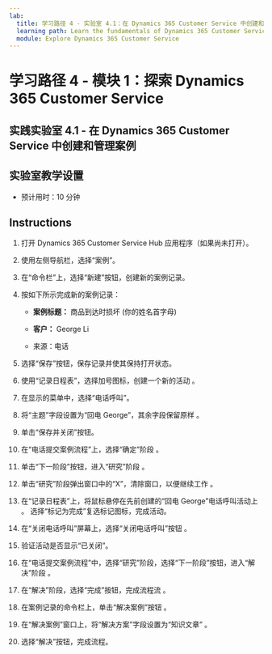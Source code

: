 ```yaml
---
lab:
  title: 学习路径 4 - 实验室 4.1：在 Dynamics 365 Customer Service 中创建和管理案例
  learning path: Learn the fundamentals of Dynamics 365 Customer Service
  module: Explore Dynamics 365 Customer Service
---
```


学习路径 4 - 模块 1：探索 Dynamics 365 Customer Service
========================

## 实践实验室 4.1 - 在 Dynamics 365 Customer Service 中创建和管理案例

## 实验室教学设置

  - 预计用时：10 分钟

## Instructions

1. 打开 Dynamics 365 Customer Service Hub 应用程序（如果尚未打开）。

2. 使用左侧导航栏，选择“案例”。

3. 在“命令栏”上，选择“新建”按钮，创建新的案例记录。 

4. 按如下所示完成新的案例记录：

    - **案例标题：** 商品到达时损坏 (你的姓名首字母)

    - **客户：** George Li

    - 来源：电话

5. 选择“保存”按钮，保存记录并使其保持打开状态。

6. 使用“记录日程表”，选择加号图标，创建一个新的活动 。

7. 在显示的菜单中，选择“电话呼叫”。

8. 将“主题”字段设置为“回电 George”，其余字段保留原样 。

9. 单击“保存并关闭”按钮。

10. 在“电话提交案例流程”上，选择“确定”阶段 。

11. 单击“下一阶段”按钮，进入“研究”阶段 。

12. 单击“研究”阶段弹出窗口中的“X”，清除窗口，以便继续工作 。

13. 在“记录日程表”上，将鼠标悬停在先前创建的“回电 George”电话呼叫活动上 。 选择“标记为完成”复选标记图标，完成活动。

14. 在“关闭电话呼叫”屏幕上，选择“关闭电话呼叫”按钮 。 

15. 验证活动是否显示“已关闭”。

16. 在“电话提交案例流程”中，选择“研究”阶段，选择“下一阶段”按钮，进入“解决”阶段   。

17. 在“解决”阶段，选择“完成”按钮，完成流程流 。

18. 在案例记录的命令栏上，单击“解决案例”按钮 。

19. 在“解决案例”窗口上，将“解决方案”字段设置为“知识文章”  。

20. 选择“解决”按钮，完成流程。

